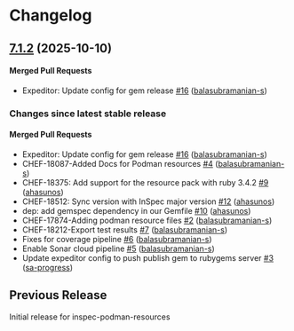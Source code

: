 # Changelog
<!-- latest_release 7.1.2 -->
## [7.1.2](https://github.com/inspec/inspec-podman-resources/tree/7.1.2) (2025-10-10)

#### Merged Pull Requests
- Expeditor: Update config for gem release [#16](https://github.com/inspec/inspec-podman-resources/pull/16) ([balasubramanian-s](https://github.com/balasubramanian-s))
<!-- latest_release -->
<!-- release_rollup -->
### Changes since latest stable release

#### Merged Pull Requests
- Expeditor: Update config for gem release [#16](https://github.com/inspec/inspec-podman-resources/pull/16) ([balasubramanian-s](https://github.com/balasubramanian-s)) <!-- 7.1.2 -->
- CHEF-18087-Added Docs for Podman resources [#4](https://github.com/inspec/inspec-podman-resources/pull/4) ([balasubramanian-s](https://github.com/balasubramanian-s)) <!-- 7.1.1 -->
- CHEF-18375: Add support for the resource pack with ruby 3.4.2 [#9](https://github.com/inspec/inspec-podman-resources/pull/9) ([ahasunos](https://github.com/ahasunos)) <!-- 7.1.0 -->
- CHEF-18512: Sync version with InSpec major version [#12](https://github.com/inspec/inspec-podman-resources/pull/12) ([ahasunos](https://github.com/ahasunos)) <!-- 7.0.0 -->
- dep: add gemspec dependency in our Gemfile [#10](https://github.com/inspec/inspec-podman-resources/pull/10) ([ahasunos](https://github.com/ahasunos)) <!-- 0.1.6 -->
- CHEF-17874-Adding podman resource files [#2](https://github.com/inspec/inspec-podman-resources/pull/2) ([balasubramanian-s](https://github.com/balasubramanian-s)) <!-- 0.1.5 -->
- CHEF-18212-Export test results [#7](https://github.com/inspec/inspec-podman-resources/pull/7) ([balasubramanian-s](https://github.com/balasubramanian-s)) <!-- 0.1.4 -->
- Fixes for coverage pipeline [#6](https://github.com/inspec/inspec-podman-resources/pull/6) ([balasubramanian-s](https://github.com/balasubramanian-s)) <!-- 0.1.3 -->
- Enable Sonar cloud pipeline [#5](https://github.com/inspec/inspec-podman-resources/pull/5) ([balasubramanian-s](https://github.com/balasubramanian-s)) <!-- 0.1.2 -->
- Update expeditor config to push publish gem to rubygems server [#3](https://github.com/inspec/inspec-podman-resources/pull/3) ([sa-progress](https://github.com/sa-progress)) <!-- 0.1.1 -->
<!-- release_rollup -->
<!-- latest_stable_release -->
<!-- latest_stable_release -->
## Previous Release
Initial release for inspec-podman-resources